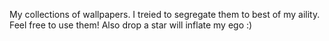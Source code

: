 My collections of wallpapers. I treied to segregate them to best of my aility.
Feel free to use them! Also drop a star will inflate my ego :)
